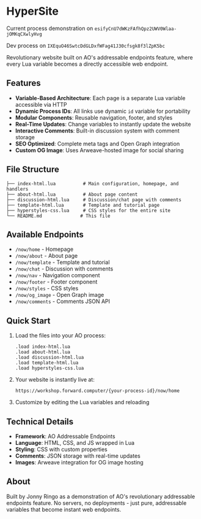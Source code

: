 # HyperSite

Current process demonstration on `esifyCnU7dWKzFAfhQpz2UWV0Wlaa-jOMKqCXwlyHvg`

Dev process on `IXEquO46SwtcDdGLDxfWFag41J30cfsgk8f3lZpK5bc`

Revolutionary website built on AO's addressable endpoints feature, where every Lua variable becomes a directly accessible web endpoint.

## Features

- **Variable-Based Architecture**: Each page is a separate Lua variable accessible via HTTP
- **Dynamic Process IDs**: All links use dynamic `id` variable for portability
- **Modular Components**: Reusable navigation, footer, and styles
- **Real-Time Updates**: Change variables to instantly update the website
- **Interactive Comments**: Built-in discussion system with comment storage
- **SEO Optimized**: Complete meta tags and Open Graph integration
- **Custom OG Image**: Uses Arweave-hosted image for social sharing

## File Structure

```
├── index-html.lua          # Main configuration, homepage, and handlers
├── about-html.lua          # About page content
├── discussion-html.lua     # Discussion/chat page with comments
├── template-html.lua       # Template and tutorial page
├── hyperstyles-css.lua     # CSS styles for the entire site
└── README.md              # This file
```

## Available Endpoints

- `/now/home` - Homepage
- `/now/about` - About page
- `/now/template` - Template and tutorial
- `/now/chat` - Discussion with comments
- `/now/nav` - Navigation component
- `/now/footer` - Footer component
- `/now/styles` - CSS styles
- `/now/og_image` - Open Graph image
- `/now/comments` - Comments JSON API

## Quick Start

1. Load the files into your AO process:
   ```
   .load index-html.lua
   .load about-html.lua
   .load discussion-html.lua
   .load template-html.lua
   .load hyperstyles-css.lua
   ```

2. Your website is instantly live at:
   ```
   https://workshop.forward.computer/{your-process-id}/now/home
   ```

3. Customize by editing the Lua variables and reloading

## Technical Details

- **Framework**: AO Addressable Endpoints
- **Language**: HTML, CSS, and JS wrapped in Lua
- **Styling**: CSS with custom properties
- **Comments**: JSON storage with real-time updates
- **Images**: Arweave integration for OG image hosting

## About


Built by Jonny Ringo as a demonstration of AO's revolutionary addressable endpoints feature. No servers, no deployments - just pure, addressable variables that become instant web endpoints.



